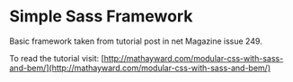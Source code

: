 Simple Sass Framework
=====================

Basic framework taken from tutorial post in net Magazine issue 249.

To read the tutorial visit: [http://mathayward.com/modular-css-with-sass-and-bem/](http://mathayward.com/modular-css-with-sass-and-bem/)

